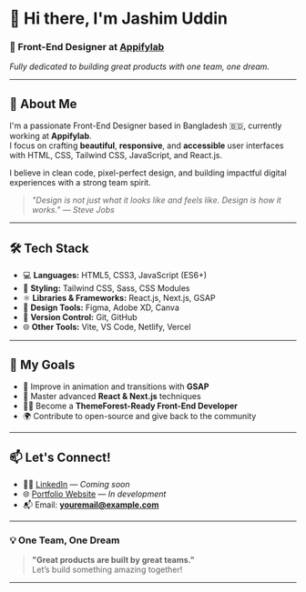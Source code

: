 # 👋 Hi there, I'm Jashim Uddin

### 🎨 Front-End Designer at [Appifylab](https://appifylab.com)
*Fully dedicated to building great products with one team, one dream.*

---

## 🚀 About Me

I'm a passionate Front-End Designer based in Bangladesh 🇧🇩, currently working at **Appifylab**.  
I focus on crafting **beautiful**, **responsive**, and **accessible** user interfaces with HTML, CSS, Tailwind CSS, JavaScript, and React.js.

I believe in clean code, pixel-perfect design, and building impactful digital experiences with a strong team spirit.  
> _"Design is not just what it looks like and feels like. Design is how it works." — Steve Jobs_

---

## 🛠 Tech Stack

- 💻 **Languages:** HTML5, CSS3, JavaScript (ES6+)
- 🎨 **Styling:** Tailwind CSS, Sass, CSS Modules
- ⚛️ **Libraries & Frameworks:** React.js, Next.js, GSAP
- 🧩 **Design Tools:** Figma, Adobe XD, Canva
- 🚀 **Version Control:** Git, GitHub
- 🌐 **Other Tools:** Vite, VS Code, Netlify, Vercel

---

## 📌 My Goals

- 🔄 Improve in animation and transitions with **GSAP**
- 🧠 Master advanced **React & Next.js** techniques
- 🧑‍💻 Become a **ThemeForest-Ready Front-End Developer**
- 🌍 Contribute to open-source and give back to the community

---

## 📫 Let's Connect!

- 🧑‍💼 [LinkedIn](https://linkedin.com) — *Coming soon*
- 🌐 [Portfolio Website](https://your-portfolio.com) — *In development*
- 📬 Email: **youremail@example.com**

---

### 💡 One Team, One Dream

> **"Great products are built by great teams."**  
Let’s build something amazing together!

---

